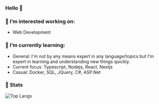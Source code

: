 ### Hello 👋

### 🔭 I’m interested working on:
- Web Development

### 🌱 I’m currently learning:
- General: I'm not by any means expert in any language/topics but I'm expert in learning and understanding new things quickly.
- Current focus: Typescript, Nodejs, React, Nextjs
- Casual: Docker, SQL, JQuery, C#, ASP.Net
  
### 🚀 Stats 
<!-- <img src="https://github-readme-stats-blue-phi-76.vercel.app/api/top-langs?username=luhamoza&layout=compact&theme=aura_dark&count_private=true&hide_border=true&bg_color=0d1117" alt="Top Langs"> -->
<img src="https://github-readme-stats.vercel.app/api/top-langs/?username=luhamoza&layout=compact&theme=onedark&count_private=true&hide_border=true&bg_color=0d1117" alt="Top Langs"> 
